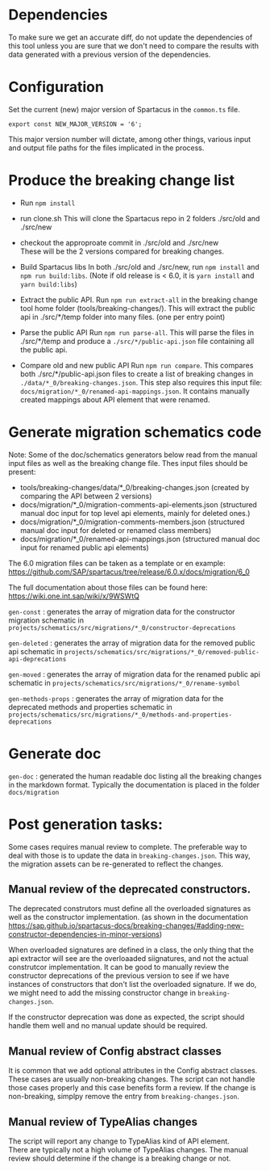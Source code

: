 # Dependencies

To make sure we get an accurate diff, do not update the dependencies of this tool unless you are sure that we don't need to compare the results with data generated with a previous version of the dependencies.

# Configuration

Set the current (new) major version of Spartacus in the `common.ts` file.

```
export const NEW_MAJOR_VERSION = '6';
```

This major version number will dictate, among other things, various input and output file paths for the files implicated in the process.

# Produce the breaking change list

- Run `npm install`

- run clone.sh
This will clone the Spartacus repo in 2 folders ./src/old and ./src/new

- checkout the approproate commit in ./src/old and ./src/new  
These will be the 2 versions compared for breaking changes.

- Build Spartacus libs
In both ./src/old and ./src/new, run `npm install` and `npm run build:libs`. 
(Note if old release is < 6.0, it is `yarn install` and `yarn build:libs`)


- Extract the public API.
Run `npm run extract-all` in the breaking change tool home folder (tools/breaking-changes/).  This will extract the public api in ./src/*/temp folder into many files. (one per entry point)

- Parse the public API
Run `npm run parse-all`.  This will parse the files in ./src/*/temp and produce a `./src/*/public-api.json` file containing all the public api.

- Compare old and new public API
Run `npm run compare`.  This compares both ./src/*/public-api.json files to create a list of breaking changes in `./data/*_0/breaking-changes.json`.  This step also requires this input file: `docs/migration/*_0/renamed-api-mappings.json`.  It contains manually created mappings about API element that were renamed.



# Generate migration schematics code

Note: Some of the doc/schematics generators below read from the manual input files as well as the breaking change file.
Thes input files should be present:
- tools/breaking-changes/data/*_0/breaking-changes.json   (created by comparing the API between 2 versions)
- docs/migration/*_0/migration-comments-api-elements.json (structured manual doc input for top level api elements, mainly for deleted ones.)
- docs/migration/*_0/migration-comments-members.json      (structured manual doc input for deleted or renamed class members)
- docs/migration/*_0/renamed-api-mappings.json            (structured manual doc input for renamed public api elements)

The 6.0 migration files can be taken as a template or en example: https://github.com/SAP/spartacus/tree/release/6.0.x/docs/migration/6_0

The full documentation about those files can be found here: https://wiki.one.int.sap/wiki/x/9WSWtQ

`gen-const` : generates the array of migration data for the constructor migration schematic in `projects/schematics/src/migrations/*_0/constructor-deprecations`


`gen-deleted` : generates the array of migration data for the removed public api schematic in `projects/schematics/src/migrations/*_0/removed-public-api-deprecations`


`gen-moved` : generates the array of migration data for the renamed public api schematic in `projects/schematics/src/migrations/*_0/rename-symbol`


`gen-methods-props` : generates the array of migration data for the deprecated methods and properties schematic in `projects/schematics/src/migrations/*_0/methods-and-properties-deprecations`

# Generate doc
`gen-doc` : generated the human readable doc listing all the breaking changes in the markdown format.
Typically the documentation is placed in the folder `docs/migration`


# Post generation tasks:

Some cases requires manual review to complete.  The preferable way to deal with those is to update the data in `breaking-changes.json`.  This way, the migration assets can be re-generated to reflect the changes.

## Manual review of the deprecated constructors.

The deprecated construtors must define all the overloaded signatures as well as the constructor implementation. (as shown in the documentation https://sap.github.io/spartacus-docs/breaking-changes/#adding-new-constructor-dependencies-in-minor-versions)

When overloaded signatures are defined in a class, the only thing that the api extractor will see are the overloaaded siignatures, and not the actual construtcor implementation. It can be good to manually review the constructor deprecations of the previous version to see if we have instances of constructors that don't list the overloaded signature.  If we do, we might need to add the missing constructor change in `breaking-changes.json`.

If the constructor deprecation was done as expected, the script should handle them well and no manual update should be required.

## Manual review of Config abstract classes

It is common that we add optional attributes in the Config abstract classes.  These cases are usually non-breaking changes.  The script can not handle those cases properly and this case benefits form a review.  If the change is non-breaking, simplpy remove the entry from `breaking-changes.json`.

## Manual review of TypeAlias changes

The script will report any change to TypeAlias kind of API element.  
There are typically not a high volume of TypeAlias changes.
The manual review should determine if the change is a breaking change or not.
